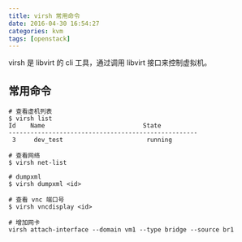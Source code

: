 ```yaml
---
title: virsh 常用命令
date: 2016-04-30 16:54:27
categories: kvm
tags: [openstack]
---
```


virsh 是 libvirt 的 cli 工具，通过调用 libvirt 接口来控制虚拟机。
<!-- more -->

## 常用命令

```shell
# 查看虚机列表
$ virsh list
Id    Name                           State
----------------------------------------------------
 3     dev_test                       running

# 查看网络
$ virsh net-list

# dumpxml
$ virsh dumpxml <id>

# 查看 vnc 端口号
$ virsh vncdisplay <id>

# 增加网卡
virsh attach-interface --domain vm1 --type bridge --source br1
```